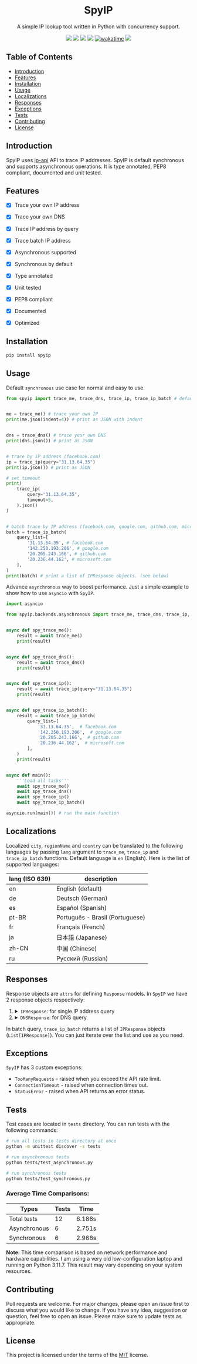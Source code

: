 <h1 align="center">SpyIP</h1>

<p align="center">A simple IP lookup tool written in Python with concurrency support.
</p>

<p align="center">
<a href="https://github.com/Almas-Ali/SpyIP"><img src="https://img.shields.io/pypi/pyversions/spyip.svg"></a>
<a href="https://github.com/Almas-Ali/SpyIP"><img src="https://img.shields.io/pypi/v/spyip.svg"></a>
<a href="https://pepy.tech/project/spyip"><img src="https://static.pepy.tech/personalized-badge/spyip?period=total&units=none&left_color=grey&right_color=blue&left_text=Total%20Downloads"></a>
<a href="https://github.com/Almas-Ali/SpyIP/"><img src="https://img.shields.io/github/license/Almas-Ali/SpyIP?style=flat-square"></a>
<a href="https://wakatime.com/badge/user/168edf9f-71dc-49cc-bf77-592d9c9d4eed/project/018cbf9a-cecf-4ae8-ad59-a34b9eefb754"><img src="https://wakatime.com/badge/user/168edf9f-71dc-49cc-bf77-592d9c9d4eed/project/018cbf9a-cecf-4ae8-ad59-a34b9eefb754.svg" alt="wakatime"></a>
<a href="https://hits.seeyoufarm.com"><img src="https://hits.seeyoufarm.com/api/count/incr/badge.svg?url=https%3A%2F%2Fgithub.com%2FAlmas-Ali%2FSpyIP&count_bg=%2352B308&title_bg=%23555555&icon=&icon_color=%23E7E7E7&title=hits&edge_flat=false"/></a>
</p>

## Table of Contents

- [Introduction](#introduction)
- [Features](#features)
- [Installation](#installation)
- [Usage](#usage)
- [Localizations](#localizations)
- [Responses](#responses)
- [Exceptions](#exceptions)
- [Tests](#tests)
- [Contributing](#contributing)
- [License](#license)

## Introduction

SpyIP uses <a href="https://ip-api.com/" target="_blank" title="IP-API">ip-api</a> API to trace IP addresses. SpyIP is default synchronous and supports asynchronous operations. It is type annotated, PEP8 compliant, documented and unit tested.

## Features

- [x] Trace your own IP address

- [x] Trace your own DNS

- [x] Trace IP address by query

- [x] Trace batch IP address

- [x] Asynchronous supported

- [x] Synchronous by default

- [x] Type annotated

- [x] Unit tested

- [x] PEP8 compliant

- [x] Documented

- [x] Optimized

## Installation

```bash
pip install spyip
```

## Usage

Default `synchronous` use case for normal and easy to use.

```python
from spyip import trace_me, trace_dns, trace_ip, trace_ip_batch # default synchronous functions


me = trace_me() # trace your own IP
print(me.json(indent=4)) # print as JSON with indent


dns = trace_dns() # trace your own DNS
print(dns.json()) # print as JSON


# trace by IP address (facebook.com)
ip = trace_ip(query="31.13.64.35")
print(ip.json()) # print as JSON

# set timeout
print(
    trace_ip(
        query="31.13.64.35",
        timeout=5,
    ).json()
)


# batch trace by IP address (facebook.com, google.com, github.com, microsoft.com, ...)
batch = trace_ip_batch(
    query_list=[
        '31.13.64.35', # facebook.com
        '142.250.193.206', # google.com
        '20.205.243.166', # github.com
        '20.236.44.162', # microsoft.com
    ],
)
print(batch) # print a list of IPResponse objects. (see below)
```

Advance `asynchronous` way to boost performance. Just a simple example to show how to use `asyncio` with `SpyIP`.

```python
import asyncio

from spyip.backends.asynchronous import trace_me, trace_dns, trace_ip, trace_ip_batch # asynchronous functions


async def spy_trace_me():
    result = await trace_me()
    print(result)


async def spy_trace_dns():
    result = await trace_dns()
    print(result)


async def spy_trace_ip():
    result = await trace_ip(query="31.13.64.35")
    print(result)


async def spy_trace_ip_batch():
    result = await trace_ip_batch(
        query_list=[
            '31.13.64.35',  # facebook.com
            '142.250.193.206',  # google.com
            '20.205.243.166',  # github.com
            '20.236.44.162',  # microsoft.com
        ],
    )
    print(result)


async def main():
    '''Load all tasks'''
    await spy_trace_me()
    await spy_trace_dns()
    await spy_trace_ip()
    await spy_trace_ip_batch()

asyncio.run(main()) # run the main function
```

## Localizations

Localized `city`, `regionName` and `country` can be translated to the following languages by passing `lang` argument to `trace_me`, `trace_ip` and `trace_ip_batch` functions. Default language is `en` (English). Here is the list of supported languages:

| lang (ISO 639) | description                     |
| -------------- | ------------------------------- |
| en             | English (default)               |
| de             | Deutsch (German)                |
| es             | Español (Spanish)               |
| pt-BR          | Português - Brasil (Portuguese) |
| fr             | Français (French)               |
| ja             | 日本語 (Japanese)               |
| zh-CN          | 中国 (Chinese)                  |
| ru             | Русский (Russian)               |

## Responses

Response objects are `attrs` for defining `Response` models. In `SpyIP` we have 2 response objects respectively:

<ol type="1">
<li>
<details>
<summary>
<code>IPResponse</code>: for single IP address query
</summary>

```python
@define
class IPResponse:
    """
    Example response from API:

    {
        "status": "success",
        "continent": "Asia",
        "continentCode": "AS",
        "country": "India",
        "countryCode": "IN",
        "region": "DL",
        "regionName": "National Capital Territory of Delhi",
        "city": "New Delhi",
        "district": "",
        "zip": "110001",
        "lat": 28.6139,
        "lon": 77.209,
        "timezone": "Asia/Kolkata",
        "offset": 19800,
        "currency": "INR",
        "isp": "Google LLC",
        "org": "Google LLC",
        "as": "AS15169 Google LLC",
        "asname": "GOOGLE",
        "mobile": false,
        "proxy": false,
        "hosting": true,
        "query": "142.250.193.206",
    }
    """

    status: str = field(metadata={'description': 'Status of the request.'})
    continent: str = field(metadata={'description': 'Continent name.'})
    continentCode: str = field(metadata={'description': 'Continent code.'})
    country: str = field(metadata={'description': 'Country name.'})
    countryCode: str = field(metadata={'description': 'Country code.'})
    region: str = field(metadata={'description': 'Region code.'})
    regionName: str = field(metadata={'description': 'Region name.'})
    city: str = field(metadata={'description': 'City name.'})
    district: str = field(metadata={'description': 'District name.'})
    zip_: str = field(metadata={'description': 'Zip code.'}, alias='zip')
    lat: float = field(metadata={'description': 'Latitude.'})
    lon: float = field(metadata={'description': 'Longitude.'})
    timezone: str = field(metadata={'description': 'Timezone.'})
    offset: int = field(metadata={'description': 'Offset.'})
    currency: str = field(metadata={'description': 'Currency.'})
    isp: str = field(metadata={'description': 'ISP name.'})
    org: str = field(metadata={'description': 'Organization name.'})
    as_: str = field(metadata={'description': 'AS number and name.'}, alias='as_')
    asname: str = field(metadata={'description': 'AS name.'})
    mobile: bool = field(metadata={'description': 'Mobile status.'})
    proxy: bool = field(metadata={'description': 'Proxy status.'})
    hosting: bool = field(metadata={'description': 'Hosting status.'})
    query: str = field(metadata={'description': 'IP address.'})
```

</details>
</li>
<li>
<details>
<summary>
<code>DNSResponse</code>: for DNS query
</summary>

```python
@define
class DNSResponse:
    """
    Example response from API:
    "dns": {
        "ip": "74.125.73.83",
        "geo": "United States - Google"
    }
    """

    ip: str = field(metadata={'description': 'IP address.'})
    geo: str = field(metadata={'description': 'Geo location.'})
```

</details>
</li>
</ol>

In batch query, `trace_ip_batch` returns a list of `IPResponse` objects (`List[IPResponse]`). You can just iterate over the list and use as you need.

## Exceptions

`SpyIP` has 3 custom exceptions:

- `TooManyRequests` - raised when you exceed the API rate limit.
- `ConnectionTimeout` - raised when connection times out.
- `StatusError` - raised when API returns an error status.

## Tests

Test cases are located in `tests` directory. You can run tests with the following commands:

```bash
# run all tests in tests directory at once
python -m unittest discover -s tests

# run asynchronous tests
python tests/test_asynchronous.py

# run synchronous tests
python tests/test_synchronous.py
```

### Average Time Comparisons:

| Types        | Tests | Time   |
| ------------ | ----- | ------ |
| Total tests  | 12    | 6.188s |
| Asynchronous | 6     | 2.751s |
| Synchronous  | 6     | 2.968s |

**Note:** This time comparison is based on network performance and hardware capabilities. I am using a very old low-configuration laptop and running on Python 3.11.7. This result may vary depending on your system resources.

## Contributing

Pull requests are welcome. For major changes, please open an issue first to discuss what you would like to change. If you have any idea, suggestion or question, feel free to open an issue. Please make sure to update tests as appropriate.

## License

This project is licensed under the terms of the [MIT](LICENSE) license.
